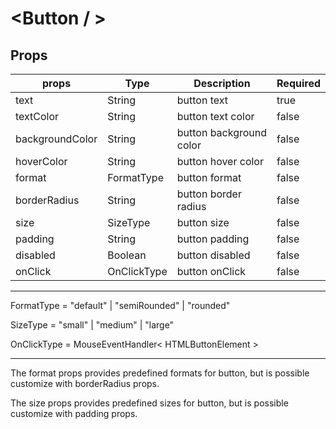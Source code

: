 # <Button / >

## Props

| props           | Type        | Description             | Required |
|-----------------|-------------|-------------------------|----------|
| text            | String      | button text             | true     |
| textColor       | String      | button text color       | false    |
| backgroundColor | String      | button background color | false    |
| hoverColor      | String      | button hover color      | false    |
| format          | FormatType  | button format           | false    |
| borderRadius    | String      | button border radius    | false    |
| size            | SizeType    | button size             | false    |
| padding         | String      | button padding          | false    |
| disabled        | Boolean     | button disabled         | false    |
| onClick         | OnClickType | button onClick          | false    |

---------------------------------------------------------------------

FormatType = "default" | "semiRounded" | "rounded"

SizeType = "small" | "medium" | "large"

OnClickType = MouseEventHandler< HTMLButtonElement >

---------------------------------------------------------------------
The format props provides predefined formats for button, but is possible customize with borderRadius props.

The size props provides predefined sizes for button, but is possible customize with padding props.
